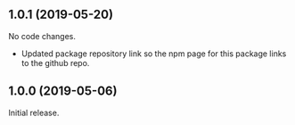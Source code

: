 ## 1.0.1 (2019-05-20)

No code changes.

- Updated package repository link so the npm page for this package links to the github repo.

## 1.0.0 (2019-05-06)

Initial release.

